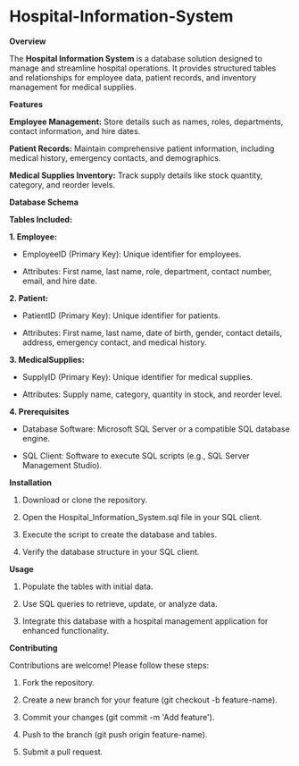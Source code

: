 # Hospital-Information-System

**Overview**

The **Hospital Information System** is a database solution designed to manage and streamline hospital operations. It provides structured tables and relationships for employee data, patient records, and inventory management for medical supplies.

**Features**

**Employee Management:** Store details such as names, roles, departments, contact information, and hire dates.

**Patient Records:** Maintain comprehensive patient information, including medical history, emergency contacts, and demographics.

**Medical Supplies Inventory:** Track supply details like stock quantity, category, and reorder levels.

**Database Schema**

**Tables Included:**

**1. Employee:**

* EmployeeID (Primary Key): Unique identifier for employees.

* Attributes: First name, last name, role, department, contact number, email, and hire date.

**2. Patient:**

* PatientID (Primary Key): Unique identifier for patients.

* Attributes: First name, last name, date of birth, gender, contact details, address, emergency contact, and medical history.

**3. MedicalSupplies:**

* SupplyID (Primary Key): Unique identifier for medical supplies.

* Attributes: Supply name, category, quantity in stock, and reorder level.

**4. Prerequisites**

* Database Software: Microsoft SQL Server or a compatible SQL database engine.

* SQL Client: Software to execute SQL scripts (e.g., SQL Server Management Studio).

**Installation**

1. Download or clone the repository.

2. Open the Hospital_Information_System.sql file in your SQL client.

3. Execute the script to create the database and tables.

4. Verify the database structure in your SQL client.

**Usage**

1. Populate the tables with initial data.

2. Use SQL queries to retrieve, update, or analyze data.

3. Integrate this database with a hospital management application for enhanced functionality.

**Contributing**

Contributions are welcome! Please follow these steps:

1. Fork the repository.

2. Create a new branch for your feature (git checkout -b feature-name).

3. Commit your changes (git commit -m 'Add feature').

4. Push to the branch (git push origin feature-name).

5. Submit a pull request.
